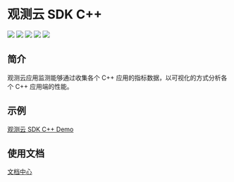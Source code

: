 
# 观测云 SDK C++

![](https://img.shields.io/badge/dynamic/json?label=github&color=orange&query=$.version&uri=https://zhuyun-static-files-production.oss-cn-hangzhou.aliyuncs.com/ft-sdk-package/badge/cpp/version.json) ![](https://img.shields.io/badge/dynamic/json?label=cpp&color=blue&query=$.cpp_version&uri=https://zhuyun-static-files-production.oss-cn-hangzhou.aliyuncs.com/ft-sdk-package/badge/cpp/info.json) ![](https://img.shields.io/badge/dynamic/json?label=gcc&color=blue&query=$.gcc_support&uri=https://zhuyun-static-files-production.oss-cn-hangzhou.aliyuncs.com/ft-sdk-package/badge/cpp/info.json) ![](https://img.shields.io/badge/dynamic/json?label=cmake&color=blue&query=$.cmake&uri=https://zhuyun-static-files-production.oss-cn-hangzhou.aliyuncs.com/ft-sdk-package/badge/cpp/info.json) ![](https://img.shields.io/badge/dynamic/json?label=platform&color=lightgrey&query=$.platform&uri=https://zhuyun-static-files-production.oss-cn-hangzhou.aliyuncs.com/ft-sdk-package/badge/cpp/info.json)

## 简介

观测云应用监测能够通过收集各个 C++ 应用的指标数据，以可视化的方式分析各个 C++ 应用端的性能。

## 示例

 [观测云 SDK C++ Demo](https://github.com/GuanceCloud/datakit-cpp/tree/develop/src/datakit-sdk-cpp/ft-sdk-sample)   

## 使用文档
 [文档中心](https://docs.guance.com/real-user-monitoring/cpp/app-access/)   



   

 



